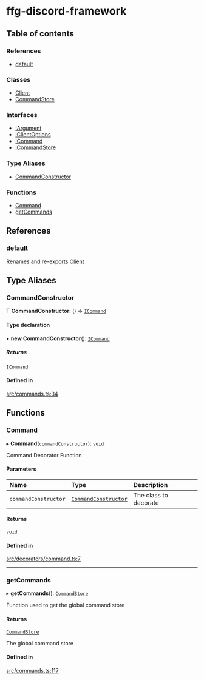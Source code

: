 # ffg-discord-framework

## Table of contents

### References

- [default](../wiki/Exports#default)

### Classes

- [Client](../wiki/Client)
- [CommandStore](../wiki/CommandStore)

### Interfaces

- [IArgument](../wiki/IArgument)
- [IClientOptions](../wiki/IClientOptions)
- [ICommand](../wiki/ICommand)
- [ICommandStore](../wiki/ICommandStore)

### Type Aliases

- [CommandConstructor](../wiki/Exports#commandconstructor)

### Functions

- [Command](../wiki/Exports#command)
- [getCommands](../wiki/Exports#getcommands)

## References

### default

Renames and re-exports [Client](../wiki/Client)

## Type Aliases

### CommandConstructor

Ƭ **CommandConstructor**: () => [`ICommand`](../wiki/ICommand)

#### Type declaration

• **new CommandConstructor**(): [`ICommand`](../wiki/ICommand)

##### Returns

[`ICommand`](../wiki/ICommand)

#### Defined in

[src/commands.ts:34](https://github.com/FFGFlash/ffg-discord-framework/blob/5b28bb1/src/commands.ts#L34)

## Functions

### Command

▸ **Command**(`commandConstructor`): `void`

Command Decorator Function

#### Parameters

| Name | Type | Description |
| :------ | :------ | :------ |
| `commandConstructor` | [`CommandConstructor`](../wiki/Exports#commandconstructor) | The class to decorate |

#### Returns

`void`

#### Defined in

[src/decorators/command.ts:7](https://github.com/FFGFlash/ffg-discord-framework/blob/5b28bb1/src/decorators/command.ts#L7)

___

### getCommands

▸ **getCommands**(): [`CommandStore`](../wiki/CommandStore)

Function used to get the global command store

#### Returns

[`CommandStore`](../wiki/CommandStore)

The global command store

#### Defined in

[src/commands.ts:117](https://github.com/FFGFlash/ffg-discord-framework/blob/5b28bb1/src/commands.ts#L117)
